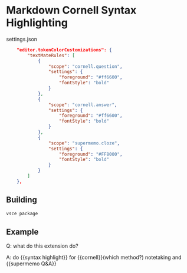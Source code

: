 # Markdown Cornell Syntax Highlighting

settings.json

```json
    "editor.tokenColorCustomizations": {
        "textMateRules": [
            {
                "scope": "cornell.question",
                "settings": {
                    "foreground": "#ff6600",
                    "fontStyle": "bold"
                }
            },
            {
                "scope": "cornell.answer",
                "settings": {
                    "foreground": "#ff6600",
                    "fontStyle": "bold"
                }
            },
            {
                "scope": "supermemo.cloze",
                "settings": {
                    "foreground": "#FF8000",
                    "fontStyle": "bold"
                }
            }
        ]
    },
```

## Building

```bash
vsce package
```

## Example

Q: what do this extension do?

A: do {{syntax highlight}} for {{cornell}}(which method?) notetaking and {{supermemo Q&A}}
